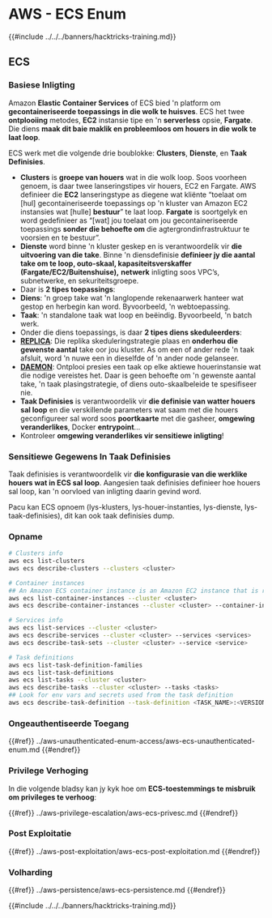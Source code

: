 # AWS - ECS Enum

{{#include ../../../banners/hacktricks-training.md}}

## ECS

### Basiese Inligting

Amazon **Elastic Container Services** of ECS bied 'n platform om **gecontaineriseerde toepassings in die wolk te huisves**. ECS het twee **ontplooiing** metodes, **EC2** instansie tipe en 'n **serverless** opsie, **Fargate**. Die diens **maak dit baie maklik en probleemloos om houers in die wolk te laat loop**.

ECS werk met die volgende drie boublokke: **Clusters**, **Dienste**, en **Taak Definisies**.

- **Clusters** is **groepe van houers** wat in die wolk loop. Soos voorheen genoem, is daar twee lanseringstipes vir houers, EC2 en Fargate. AWS definieer die **EC2** lanseringstype as diegene wat kliënte “toelaat om \[hul] gecontaineriseerde toepassings op 'n kluster van Amazon EC2 instansies wat \[hulle] **bestuur**” te laat loop. **Fargate** is soortgelyk en word gedefinieer as “\[wat] jou toelaat om jou gecontaineriseerde toepassings **sonder die behoefte om** die agtergrondinfrastruktuur te voorsien en te bestuur”.
- **Dienste** word binne 'n kluster geskep en is verantwoordelik vir **die uitvoering van die take**. Binne 'n diensdefinisie **definieer jy die aantal take om te loop, outo-skaal, kapasiteitsverskaffer (Fargate/EC2/Buitenshuise),** **netwerk** inligting soos VPC’s, subnetwerke, en sekuriteitsgroepe.
- Daar is **2 tipes toepassings**:
- **Diens**: 'n groep take wat 'n langlopende rekenaarwerk hanteer wat gestop en herbegin kan word. Byvoorbeeld, 'n webtoepassing.
- **Taak**: 'n standalone taak wat loop en beëindig. Byvoorbeeld, 'n batch werk.
- Onder die diens toepassings, is daar **2 tipes diens skeduleerders**:
- [**REPLICA**](https://docs.aws.amazon.com/AmazonECS/latest/developerguide/ecs_services.html): Die replika skeduleringstrategie plaas en **onderhou die gewenste aantal** take oor jou kluster. As om een of ander rede 'n taak afsluit, word 'n nuwe een in dieselfde of 'n ander node gelanseer.
- [**DAEMON**](https://docs.aws.amazon.com/AmazonECS/latest/developerguide/ecs_services.html): Ontplooi presies een taak op elke aktiewe houerinstansie wat die nodige vereistes het. Daar is geen behoefte om 'n gewenste aantal take, 'n taak plasingstrategie, of diens outo-skaalbeleide te spesifiseer nie.
- **Taak Definisies** is verantwoordelik vir **die definisie van watter houers sal loop** en die verskillende parameters wat saam met die houers geconfigureer sal word soos **poortkaarte** met die gasheer, **omgewing veranderlikes**, Docker **entrypoint**...
- Kontroleer **omgewing veranderlikes vir sensitiewe inligting**!

### Sensitiewe Gegewens In Taak Definisies

Taak definisies is verantwoordelik vir **die konfigurasie van die werklike houers wat in ECS sal loop**. Aangesien taak definisies definieer hoe houers sal loop, kan 'n oorvloed van inligting daarin gevind word.

Pacu kan ECS opnoem (lys-klusters, lys-houer-instanties, lys-dienste, lys-taak-definisies), dit kan ook taak definisies dump. 

### Opname
```bash
# Clusters info
aws ecs list-clusters
aws ecs describe-clusters --clusters <cluster>

# Container instances
## An Amazon ECS container instance is an Amazon EC2 instance that is running the Amazon ECS container agent and has been registered into an Amazon ECS cluster.
aws ecs list-container-instances --cluster <cluster>
aws ecs describe-container-instances --cluster <cluster> --container-instances <container_instance_arn>

# Services info
aws ecs list-services --cluster <cluster>
aws ecs describe-services --cluster <cluster> --services <services>
aws ecs describe-task-sets --cluster <cluster> --service <service>

# Task definitions
aws ecs list-task-definition-families
aws ecs list-task-definitions
aws ecs list-tasks --cluster <cluster>
aws ecs describe-tasks --cluster <cluster> --tasks <tasks>
## Look for env vars and secrets used from the task definition
aws ecs describe-task-definition --task-definition <TASK_NAME>:<VERSION>
```
### Ongeauthentiseerde Toegang

{{#ref}}
../aws-unauthenticated-enum-access/aws-ecs-unauthenticated-enum.md
{{#endref}}

### Privilege Verhoging

In die volgende bladsy kan jy kyk hoe om **ECS-toestemmings te misbruik om privileges te verhoog**:

{{#ref}}
../aws-privilege-escalation/aws-ecs-privesc.md
{{#endref}}

### Post Exploitatie

{{#ref}}
../aws-post-exploitation/aws-ecs-post-exploitation.md
{{#endref}}

### Volharding

{{#ref}}
../aws-persistence/aws-ecs-persistence.md
{{#endref}}

{{#include ../../../banners/hacktricks-training.md}}
